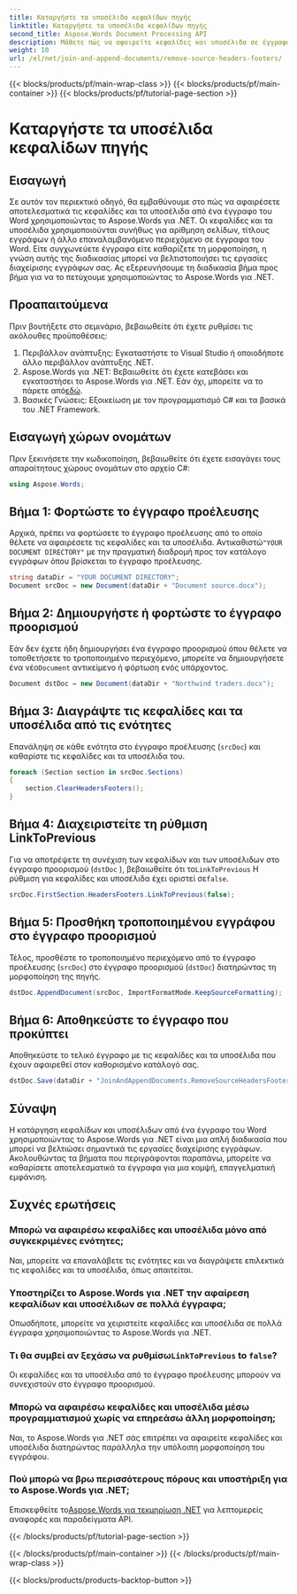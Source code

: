 ```yaml
---
title: Καταργήστε τα υποσέλιδα κεφαλίδων πηγής
linktitle: Καταργήστε τα υποσέλιδα κεφαλίδων πηγής
second_title: Aspose.Words Document Processing API
description: Μάθετε πώς να αφαιρείτε κεφαλίδες και υποσέλιδα σε έγγραφα του Word χρησιμοποιώντας το Aspose.Words για .NET. Απλοποιήστε τη διαχείριση των εγγράφων σας με τον αναλυτικό οδηγό μας.
weight: 10
url: /el/net/join-and-append-documents/remove-source-headers-footers/
---
```


{{< blocks/products/pf/main-wrap-class >}}
{{< blocks/products/pf/main-container >}}
{{< blocks/products/pf/tutorial-page-section >}}

# Καταργήστε τα υποσέλιδα κεφαλίδων πηγής

## Εισαγωγή

Σε αυτόν τον περιεκτικό οδηγό, θα εμβαθύνουμε στο πώς να αφαιρέσετε αποτελεσματικά τις κεφαλίδες και τα υποσέλιδα από ένα έγγραφο του Word χρησιμοποιώντας το Aspose.Words για .NET. Οι κεφαλίδες και τα υποσέλιδα χρησιμοποιούνται συνήθως για αρίθμηση σελίδων, τίτλους εγγράφων ή άλλο επαναλαμβανόμενο περιεχόμενο σε έγγραφα του Word. Είτε συγχωνεύετε έγγραφα είτε καθαρίζετε τη μορφοποίηση, η γνώση αυτής της διαδικασίας μπορεί να βελτιστοποιήσει τις εργασίες διαχείρισης εγγράφων σας. Ας εξερευνήσουμε τη διαδικασία βήμα προς βήμα για να το πετύχουμε χρησιμοποιώντας το Aspose.Words για .NET.

## Προαπαιτούμενα

Πριν βουτήξετε στο σεμινάριο, βεβαιωθείτε ότι έχετε ρυθμίσει τις ακόλουθες προϋποθέσεις:

1. Περιβάλλον ανάπτυξης: Εγκαταστήστε το Visual Studio ή οποιοδήποτε άλλο περιβάλλον ανάπτυξης .NET.
2.  Aspose.Words για .NET: Βεβαιωθείτε ότι έχετε κατεβάσει και εγκαταστήσει το Aspose.Words για .NET. Εάν όχι, μπορείτε να το πάρετε από[εδώ](https://releases.aspose.com/words/net/).
3. Βασικές Γνώσεις: Εξοικείωση με τον προγραμματισμό C# και τα βασικά του .NET Framework.

## Εισαγωγή χώρων ονομάτων

Πριν ξεκινήσετε την κωδικοποίηση, βεβαιωθείτε ότι έχετε εισαγάγει τους απαραίτητους χώρους ονομάτων στο αρχείο C#:

```csharp
using Aspose.Words;
```

## Βήμα 1: Φορτώστε το έγγραφο προέλευσης

 Αρχικά, πρέπει να φορτώσετε το έγγραφο προέλευσης από το οποίο θέλετε να αφαιρέσετε τις κεφαλίδες και τα υποσέλιδα. Αντικαθιστώ`"YOUR DOCUMENT DIRECTORY"` με την πραγματική διαδρομή προς τον κατάλογο εγγράφων όπου βρίσκεται το έγγραφο προέλευσης.

```csharp
string dataDir = "YOUR DOCUMENT DIRECTORY";
Document srcDoc = new Document(dataDir + "Document source.docx");
```

## Βήμα 2: Δημιουργήστε ή φορτώστε το έγγραφο προορισμού

 Εάν δεν έχετε ήδη δημιουργήσει ένα έγγραφο προορισμού όπου θέλετε να τοποθετήσετε το τροποποιημένο περιεχόμενο, μπορείτε να δημιουργήσετε ένα νέο`Document` αντικείμενο ή φόρτωση ενός υπάρχοντος.

```csharp
Document dstDoc = new Document(dataDir + "Northwind traders.docx");
```

## Βήμα 3: Διαγράψτε τις κεφαλίδες και τα υποσέλιδα από τις ενότητες

Επανάληψη σε κάθε ενότητα στο έγγραφο προέλευσης (`srcDoc`) και καθαρίστε τις κεφαλίδες και τα υποσέλιδα του.

```csharp
foreach (Section section in srcDoc.Sections)
{
    section.ClearHeadersFooters();
}
```

## Βήμα 4: Διαχειριστείτε τη ρύθμιση LinkToPrevious

Για να αποτρέψετε τη συνέχιση των κεφαλίδων και των υποσέλιδων στο έγγραφο προορισμού (`dstDoc` ), βεβαιωθείτε ότι το`LinkToPrevious` Η ρύθμιση για κεφαλίδες και υποσέλιδα έχει οριστεί σε`false`.

```csharp
srcDoc.FirstSection.HeadersFooters.LinkToPrevious(false);
```

## Βήμα 5: Προσθήκη τροποποιημένου εγγράφου στο έγγραφο προορισμού

Τέλος, προσθέστε το τροποποιημένο περιεχόμενο από το έγγραφο προέλευσης (`srcDoc`) στο έγγραφο προορισμού (`dstDoc`) διατηρώντας τη μορφοποίηση της πηγής.

```csharp
dstDoc.AppendDocument(srcDoc, ImportFormatMode.KeepSourceFormatting);
```

## Βήμα 6: Αποθηκεύστε το έγγραφο που προκύπτει

Αποθηκεύστε το τελικό έγγραφο με τις κεφαλίδες και τα υποσέλιδα που έχουν αφαιρεθεί στον καθορισμένο κατάλογό σας.

```csharp
dstDoc.Save(dataDir + "JoinAndAppendDocuments.RemoveSourceHeadersFooters.docx");
```

## Σύναψη

Η κατάργηση κεφαλίδων και υποσέλιδων από ένα έγγραφο του Word χρησιμοποιώντας το Aspose.Words για .NET είναι μια απλή διαδικασία που μπορεί να βελτιώσει σημαντικά τις εργασίες διαχείρισης εγγράφων. Ακολουθώντας τα βήματα που περιγράφονται παραπάνω, μπορείτε να καθαρίσετε αποτελεσματικά τα έγγραφα για μια κομψή, επαγγελματική εμφάνιση.

## Συχνές ερωτήσεις

### Μπορώ να αφαιρέσω κεφαλίδες και υποσέλιδα μόνο από συγκεκριμένες ενότητες;
Ναι, μπορείτε να επαναλάβετε τις ενότητες και να διαγράψετε επιλεκτικά τις κεφαλίδες και τα υποσέλιδα, όπως απαιτείται.

### Υποστηρίζει το Aspose.Words για .NET την αφαίρεση κεφαλίδων και υποσέλιδων σε πολλά έγγραφα;
Οπωσδήποτε, μπορείτε να χειριστείτε κεφαλίδες και υποσέλιδα σε πολλά έγγραφα χρησιμοποιώντας το Aspose.Words για .NET.

###  Τι θα συμβεί αν ξεχάσω να ρυθμίσω`LinkToPrevious` to `false`?
Οι κεφαλίδες και τα υποσέλιδα από το έγγραφο προέλευσης μπορούν να συνεχιστούν στο έγγραφο προορισμού.

### Μπορώ να αφαιρέσω κεφαλίδες και υποσέλιδα μέσω προγραμματισμού χωρίς να επηρεάσω άλλη μορφοποίηση;
Ναι, το Aspose.Words για .NET σάς επιτρέπει να αφαιρείτε κεφαλίδες και υποσέλιδα διατηρώντας παράλληλα την υπόλοιπη μορφοποίηση του εγγράφου.

### Πού μπορώ να βρω περισσότερους πόρους και υποστήριξη για το Aspose.Words για .NET;
 Επισκεφθείτε το[Aspose.Words για τεκμηρίωση .NET](https://reference.aspose.com/words/net/) για λεπτομερείς αναφορές και παραδείγματα API.

{{< /blocks/products/pf/tutorial-page-section >}}

{{< /blocks/products/pf/main-container >}}
{{< /blocks/products/pf/main-wrap-class >}}

{{< blocks/products/products-backtop-button >}}
